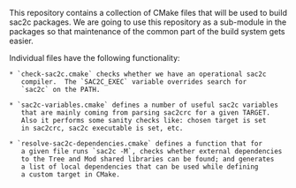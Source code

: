 This repository contains a collection of CMake files that will be
used to build sac2c packages.  We are going to use this repository
as a sub-module in the packages so that maintenance of the common
part of the build system gets easier.

Individual files have the following functionality:

    * `check-sac2c.cmake` checks whether we have an operational sac2c
       compiler.  The `SAC2C_EXEC` variable overrides search for
       `sac2c` on the PATH.

    * `sac2c-variables.cmake` defines a number of useful sac2c variables
       that are mainly coming from parsing sac2crc for a given TARGET.
       Also it performs some sanity checks like: chosen target is set
       in sac2crc, sac2c executable is set, etc.

    * `resolve-sac2c-dependencies.cmake` defines a function that for
       a given file runs `sac2c -M`, checks whether external dependencies
       to the Tree and Mod shared libraries can be found; and generates
       a list of local dependencies that can be used while defining
       a custom target in CMake.

